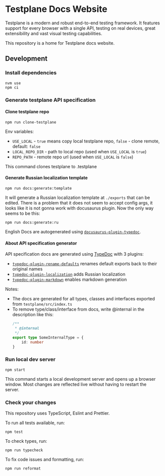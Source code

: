 # Testplane Docs Website

Testplane is a modern and robust end-to-end testing framework. It features support for every browser with a single API, testing on real devices, great extensibility and vast visual testing capabilities.

This repository is a home for Testplane docs website.

## Development

### Install dependencies

```shell
nvm use
npm ci
```

### Generate testplane API specification

#### Clone testplane repo
```shell 
npm run clone-testplane
```
Env variables:
- `USE_LOCAL` - `true` means copy local testplane repo, `false` - clone remote, default: `false`
- `LOCAL_REPO_DIR` - path to local repo (used when `USE_LOCAL` is `true`)
- `REPO_PATH` - remote repo url (used when `USE_LOCAL` is `false`)

This command clones testplane to .testplane

#### Generate Russian localization template
```shell 
npm run docs:generate:template
```

It will generate a Russian localization template at `./exports` that can be edited. There is a problem that it does not seem to accept config args, it looks like it is not gonna work with docusaurus plugin. Now the only way seems to be this:
```shell 
npm run docs:generate:ru
```
English Docs are autogenerated using [`docusaurus-plugin-typedoc`](https://typedoc-plugin-markdown.org/plugins/docusaurus).

#### About API specification generator

API specification docs are generated using [TypeDoc](https://typedoc.org/) with 3 plugins:
 - [`typedoc-plugin-rename-defaults`](https://github.com/felipecrs/typedoc-plugin-rename-defaults) renames default exports back to their original names
 - [`typedoc-plugin-localization`](https://github.com/IgniteUI/typedoc-plugin-localization) adds Russian localization
 - [`typedoc-plugin-markdown`](https://typedoc-plugin-markdown.org/docs) enables markdown generation

Notes:
- The docs are generated for all types, classes and interfaces exported from `testplane/src/index.ts`
- To remove type/class/interface from docs, write @internal in the description like this:
    ```ts
    /**
     * @internal
     */
    export type SomeInternalType = {
        id: number
    }
    ```

### Run local dev server

```shell
npm start
```

This command starts a local development server and opens up a browser window. Most changes are reflected live without having to restart the server.

### Check your changes

This repository uses TypeScript, Eslint and Prettier.

To run all tests available, run:

```shell
npm test
```

To check types, run:

```shell
npm run typecheck
```

To fix code issues and formatting, run:

```shell
npm run reformat
```
